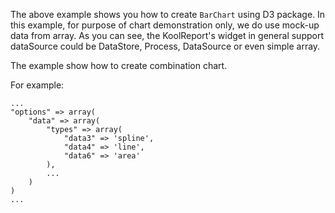 The above example shows you how to create `BarChart` using D3 package. In this example, for purpose of chart demonstration only, we do use mock-up data from array. As you can see, the KoolReport's widget in general support dataSource could be DataStore, Process, DataSource or even simple array.

The example show how to create combination chart.

For example:

    ...
    "options" => array(
        "data" => array(
            "types" => array(
                "data3" => 'spline',
                "data4" => 'line',
                "data6" => 'area'
            ),
            ...
        )
    )
    ...
